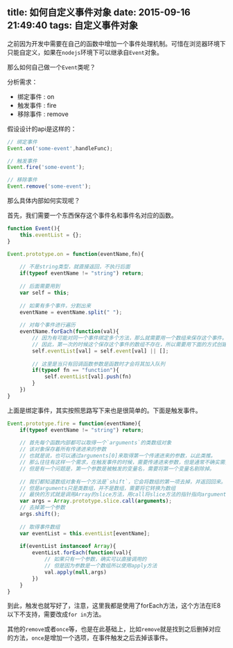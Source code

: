 title: 如何自定义事件对象
date: 2015-09-16 21:49:40
tags: 自定义事件对象
---
之前因为开发中需要在自己的函数中增加一个事件处理机制。可惜在浏览器环境下只能自定义，如果在`nodejs`环境下可以继承自`Event`对象。

那么如何自己做一个`Event`类呢？

分析需求：
+ 绑定事件 : on
+ 触发事件 : fire
+ 移除事件 : remove

假设设计的api是这样的：
```js
// 绑定事件
Event.on('some-event',handleFunc);

// 触发事件
Event.fire('some-event');

// 移除事件
Event.remove('some-event');
```

那么具体内部如何实现呢？

首先，我们需要一个东西保存这个事件名和事件名对应的函数。

```js
function Event(){
    this.eventList = {};
}

Event.prototype.on = function(eventName,fn){
    
    // 不是string类型，就直接返回，不执行后面
    if(typeof eventName != "string") return;
    
    // 后面需要用到
    var self = this;
    
    // 如果有多个事件，分割出来
    eventName = eventName.split(" ");
    
    // 对每个事件进行遍历
    eventName.forEach(function(val){
        // 因为有可能对同一个事件绑定多个方法，那么就需要用一个数组来保存这个事件。
        // 因此，第一次的时候这个保存这个事件的数组不存在，所以需要用下面的方式创建出来
        self.eventList[val] = self.event[val] || [];
        
        // 这里是当只有回调函数参数是函数时才会将其加入队列
        if(typeof fn == "function"){
            self.eventList[val].push(fn)
        }
    })
}
```

上面是绑定事件，其实按照思路写下来也是很简单的。下面是触发事件。

```js
Event.prototype.fire = function(eventName){
    if(typeof eventName != "string") return;
    
    // 首先每个函数内部都可以取得一个`arguments`的类数组对象
    // 该对象保存着所有传递进来的参数
    // 也就是说，也可以通过arguments[0]来取得第一个传递进来的参数，以此类推。
    // 那么往往有这样一个需求，在触发事件的时候，需要传递进来参数，但是通常不确实需要传递进来多少个参数，这时我们可以通过这个arguments来取得传递进来的参数。
    // 但是有一个问题是，第一个参数是被触发的变量名，需要将第一个变量名剔除掉。
    
    // 我们都知道数组对象有一个方法是`shift`，它会将数组的第一项去掉，并返回回来。
    // 但是arguments只是类数组，并不是数组，需要将它转换为数组
    // 最快的方式就是调用Array的slice方法，用call将slice方法的指针指向arguments，以此返回一个和arguments对象一样(参数一样)的数组
    var args = Array.prototype.slice.call(arguments);
    // 去掉第一个参数
    args.shift();
    
    // 取得事件数组
    var eventList = this.eventList[eventName];
    
    if(eventList instanceof Array){
        eventList.forEach(function(val){
            // 如果只有一个参数，确实可以直接调用的
            // 但是因为参数是一个数组所以使用apply方法
            val.apply(null,args)
        })
    }
}
```

到此，触发也就写好了，注意，这里我都是使用了forEach方法，这个方法在IE8以下不支持，需要改成`for in`方法。

其他的`remove`或者`once`等，也是在此基础上，比如`remove`就是找到之后删掉对应的方法，`once`是增加一个选项，在事件触发之后去掉该事件。